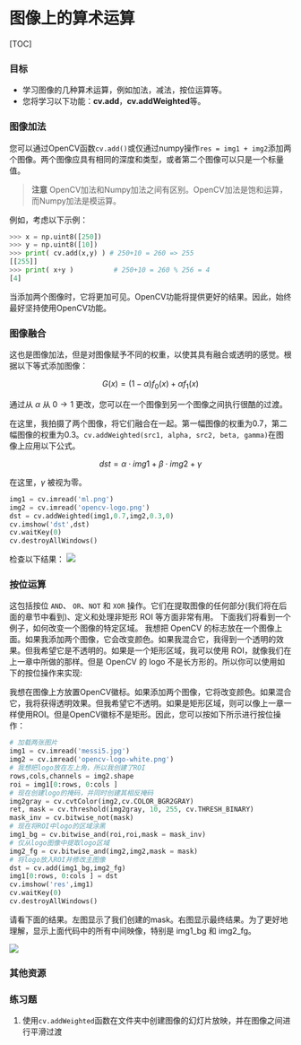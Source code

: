 # 图像上的算术运算

[TOC]

### 目标

- 学习图像的几种算术运算，例如加法，减法，按位运算等。
- 您将学习以下功能：**cv.add**，**cv.addWeighted**等。

### 图像加法

您可以通过OpenCV函数`cv.add()`或仅通过numpy操作`res = img1 + img2`添加两个图像。两个图像应具有相同的深度和类型，或者第二个图像可以只是一个标量值。

> **注意**
  OpenCV加法和Numpy加法之间有区别。OpenCV加法是饱和运算，而Numpy加法是模运算。

例如，考虑以下示例：

```python
>>> x = np.uint8([250])
>>> y = np.uint8([10])
>>> print( cv.add(x,y) ) # 250+10 = 260 => 255
[[255]]
>>> print( x+y )          # 250+10 = 260 % 256 = 4
[4]
```

当添加两个图像时，它将更加可见。OpenCV功能将提供更好的结果。因此，始终最好坚持使用OpenCV功能。

### 图像融合

这也是图像加法，但是对图像赋予不同的权重，以使其具有融合或透明的感觉。根据以下等式添加图像：


$$G(x)= (1 - \alpha)f_0(x)+ \alpha f_1(x)$$

通过从 $\alpha$ 从 $0\rightarrow1$ 更改，您可以在一个图像到另一个图像之间执行很酷的过渡。

在这里，我拍摄了两个图像，将它们融合在一起。第一幅图像的权重为0.7，第二幅图像的权重为0.3。`cv.addWeighted(src1, alpha, src2, beta, gamma)`在图像上应用以下公式。

$$dst=\alpha \cdot img1+\beta \cdot img2 + \gamma$$

在这里，$\gamma$ 被视为零。

```python
img1 = cv.imread('ml.png')
img2 = cv.imread('opencv-logo.png')
dst = cv.addWeighted(img1,0.7,img2,0.3,0)
cv.imshow('dst',dst)
cv.waitKey(0)
cv.destroyAllWindows()
```

检查以下结果：
![](http://qiniu.aihubs.net/blending.jpg)

### 按位运算

这包括按位 `AND`、 `OR`、`NOT` 和 `XOR` 操作。它们在提取图像的任何部分(我们将在后面的章节中看到)、定义和处理非矩形 ROI 等方面非常有用。 下面我们将看到一个例子，如何改变一个图像的特定区域。
我想把 OpenCV 的标志放在一个图像上面。如果我添加两个图像，它会改变颜色。如果我混合它，我得到一个透明的效果。但我希望它是不透明的。如果是一个矩形区域，我可以使用 ROI，就像我们在上一章中所做的那样。但是 OpenCV 的 logo 不是长方形的。所以你可以使用如下的按位操作来实现: 

我想在图像上方放置OpenCV徽标。如果添加两个图像，它将改变颜色。如果混合它，我将获得透明效果。但我希望它不透明。如果是矩形区域，则可以像上一章一样使用ROI。但是OpenCV徽标不是矩形。因此，您可以按如下所示进行按位操作：

```python
# 加载两张图片
img1 = cv.imread('messi5.jpg')
img2 = cv.imread('opencv-logo-white.png')
# 我想把logo放在左上角，所以我创建了ROI
rows,cols,channels = img2.shape
roi = img1[0:rows, 0:cols ]
# 现在创建logo的掩码，并同时创建其相反掩码
img2gray = cv.cvtColor(img2,cv.COLOR_BGR2GRAY)
ret, mask = cv.threshold(img2gray, 10, 255, cv.THRESH_BINARY)
mask_inv = cv.bitwise_not(mask)
# 现在将ROI中logo的区域涂黑
img1_bg = cv.bitwise_and(roi,roi,mask = mask_inv)
# 仅从logo图像中提取logo区域
img2_fg = cv.bitwise_and(img2,img2,mask = mask)
# 将logo放入ROI并修改主图像
dst = cv.add(img1_bg,img2_fg)
img1[0:rows, 0:cols ] = dst
cv.imshow('res',img1)
cv.waitKey(0)
cv.destroyAllWindows()
```

请看下面的结果。左图显示了我们创建的mask。右图显示最终结果。为了更好地理解，显示上面代码中的所有中间映像，特别是 img1_bg 和 img2_fg。

![](http://qiniu.aihubs.net/overlay.jpg)

### 其他资源

### 练习题

1. 使用`cv.addWeighted`函数在文件夹中创建图像的幻灯片放映，并在图像之间进行平滑过渡